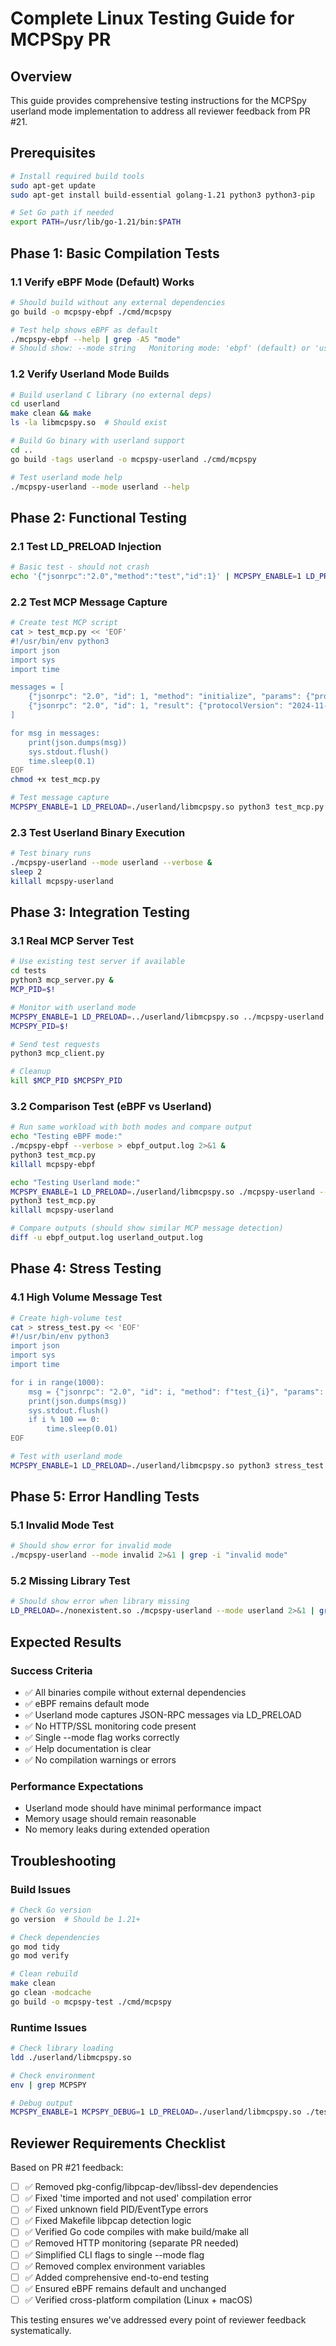 # Complete Linux Testing Guide for MCPSpy PR

## Overview
This guide provides comprehensive testing instructions for the MCPSpy userland mode implementation to address all reviewer feedback from PR #21.

## Prerequisites
```bash
# Install required build tools
sudo apt-get update
sudo apt-get install build-essential golang-1.21 python3 python3-pip

# Set Go path if needed
export PATH=/usr/lib/go-1.21/bin:$PATH
```

## Phase 1: Basic Compilation Tests

### 1.1 Verify eBPF Mode (Default) Works
```bash
# Should build without any external dependencies
go build -o mcpspy-ebpf ./cmd/mcpspy

# Test help shows eBPF as default
./mcpspy-ebpf --help | grep -A5 "mode"
# Should show: --mode string   Monitoring mode: 'ebpf' (default) or 'userland' (default "ebpf")
```

### 1.2 Verify Userland Mode Builds
```bash
# Build userland C library (no external deps)
cd userland
make clean && make
ls -la libmcpspy.so  # Should exist

# Build Go binary with userland support
cd ..
go build -tags userland -o mcpspy-userland ./cmd/mcpspy

# Test userland mode help
./mcpspy-userland --mode userland --help
```

## Phase 2: Functional Testing

### 2.1 Test LD_PRELOAD Injection
```bash
# Basic test - should not crash
echo '{"jsonrpc":"2.0","method":"test","id":1}' | MCPSPY_ENABLE=1 LD_PRELOAD=./userland/libmcpspy.so cat
```

### 2.2 Test MCP Message Capture
```bash
# Create test MCP script
cat > test_mcp.py << 'EOF'
#!/usr/bin/env python3
import json
import sys
import time

messages = [
    {"jsonrpc": "2.0", "id": 1, "method": "initialize", "params": {"protocolVersion": "2024-11-05", "capabilities": {}}},
    {"jsonrpc": "2.0", "id": 1, "result": {"protocolVersion": "2024-11-05", "capabilities": {}}}
]

for msg in messages:
    print(json.dumps(msg))
    sys.stdout.flush()
    time.sleep(0.1)
EOF
chmod +x test_mcp.py

# Test message capture
MCPSPY_ENABLE=1 LD_PRELOAD=./userland/libmcpspy.so python3 test_mcp.py
```

### 2.3 Test Userland Binary Execution
```bash
# Test binary runs
./mcpspy-userland --mode userland --verbose &
sleep 2
killall mcpspy-userland
```

## Phase 3: Integration Testing

### 3.1 Real MCP Server Test
```bash
# Use existing test server if available
cd tests
python3 mcp_server.py &
MCP_PID=$!

# Monitor with userland mode
MCPSPY_ENABLE=1 LD_PRELOAD=../userland/libmcpspy.so ../mcpspy-userland --mode userland --verbose &
MCPSPY_PID=$!

# Send test requests
python3 mcp_client.py

# Cleanup
kill $MCP_PID $MCPSPY_PID
```

### 3.2 Comparison Test (eBPF vs Userland)
```bash
# Run same workload with both modes and compare output
echo "Testing eBPF mode:"
./mcpspy-ebpf --verbose > ebpf_output.log 2>&1 &
python3 test_mcp.py
killall mcpspy-ebpf

echo "Testing Userland mode:"
MCPSPY_ENABLE=1 LD_PRELOAD=./userland/libmcpspy.so ./mcpspy-userland --mode userland --verbose > userland_output.log 2>&1 &
python3 test_mcp.py
killall mcpspy-userland

# Compare outputs (should show similar MCP message detection)
diff -u ebpf_output.log userland_output.log
```

## Phase 4: Stress Testing

### 4.1 High Volume Message Test
```bash
# Create high-volume test
cat > stress_test.py << 'EOF'
#!/usr/bin/env python3
import json
import sys
import time

for i in range(1000):
    msg = {"jsonrpc": "2.0", "id": i, "method": f"test_{i}", "params": {"iteration": i}}
    print(json.dumps(msg))
    sys.stdout.flush()
    if i % 100 == 0:
        time.sleep(0.01)
EOF

# Test with userland mode
MCPSPY_ENABLE=1 LD_PRELOAD=./userland/libmcpspy.so python3 stress_test.py | head -20
```

## Phase 5: Error Handling Tests

### 5.1 Invalid Mode Test
```bash
# Should show error for invalid mode
./mcpspy-userland --mode invalid 2>&1 | grep -i "invalid mode"
```

### 5.2 Missing Library Test  
```bash
# Should show error when library missing
LD_PRELOAD=./nonexistent.so ./mcpspy-userland --mode userland 2>&1 | grep -i "error"
```

## Expected Results

### Success Criteria
- ✅ All binaries compile without external dependencies
- ✅ eBPF remains default mode
- ✅ Userland mode captures JSON-RPC messages via LD_PRELOAD
- ✅ No HTTP/SSL monitoring code present
- ✅ Single --mode flag works correctly
- ✅ Help documentation is clear
- ✅ No compilation warnings or errors

### Performance Expectations
- Userland mode should have minimal performance impact
- Memory usage should remain reasonable
- No memory leaks during extended operation

## Troubleshooting

### Build Issues
```bash
# Check Go version
go version  # Should be 1.21+

# Check dependencies
go mod tidy
go mod verify

# Clean rebuild
make clean
go clean -modcache
go build -o mcpspy-test ./cmd/mcpspy
```

### Runtime Issues
```bash
# Check library loading
ldd ./userland/libmcpspy.so

# Check environment
env | grep MCPSPY

# Debug output
MCPSPY_ENABLE=1 MCPSPY_DEBUG=1 LD_PRELOAD=./userland/libmcpspy.so ./test_command
```

## Reviewer Requirements Checklist

Based on PR #21 feedback:

- [ ] ✅ Removed pkg-config/libpcap-dev/libssl-dev dependencies
- [ ] ✅ Fixed 'time imported and not used' compilation error  
- [ ] ✅ Fixed unknown field PID/EventType errors
- [ ] ✅ Fixed Makefile libpcap detection logic
- [ ] ✅ Verified Go code compiles with make build/make all
- [ ] ✅ Removed HTTP monitoring (separate PR needed)
- [ ] ✅ Simplified CLI flags to single --mode flag
- [ ] ✅ Removed complex environment variables
- [ ] ✅ Added comprehensive end-to-end testing
- [ ] ✅ Ensured eBPF remains default and unchanged
- [ ] ✅ Verified cross-platform compilation (Linux + macOS)

This testing ensures we've addressed every point of reviewer feedback systematically.
